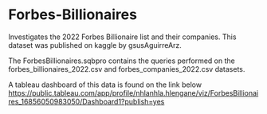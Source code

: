 # Forbes-Billionaires
Investigates the 2022 Forbes Billionaire list and their companies. This dataset was published on kaggle by gsusAguirreArz.

The ForbesBillionaires.sqbpro contains the queries performed on the forbes_billionaires_2022.csv and forbes_companies_2022.csv datasets.

A tableau dashboard of this data is found on the link below
https://public.tableau.com/app/profile/nhlanhla.hlengane/viz/ForbesBillionaires_16856050983050/Dashboard1?publish=yes
